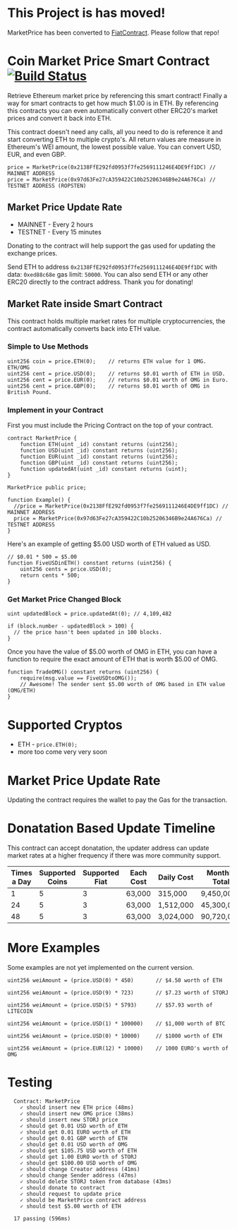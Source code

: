 # This Project is has moved!
MarketPrice has been converted to [FiatContract](https://github.com/hunterlong/fiatcontract). Please follow that repo!


# Coin Market Price Smart Contract [![Build Status](https://travis-ci.org/hunterlong/marketprice.svg?branch=master)](https://travis-ci.org/hunterlong/marketprice)

Retrieve Ethereum market price by referencing this smart contract! 
Finally a way for smart contracts to get how much $1.00 is in ETH. 
By referencing this contracts you can even automatically convert 
other ERC20's market prices and convert it back into ETH.

This contract doesn't need any calls, all you need to do is reference it and start converting ETH to multiple crypto's. 
All return values are measure in Ethereum's WEI amount, the lowest possible value. You can convert USD, EUR, and even GBP.

```
price = MarketPrice(0x2138FfE292fd0953f7fe2569111246E4DE9ff1DC) // MAINNET ADDRESS
price = MarketPrice(0x97d63Fe27cA359422C10b25206346B9e24A676Ca) // TESTNET ADDRESS (ROPSTEN)
```

## Market Price Update Rate
- MAINNET - Every 2 hours
- TESTNET - Every 15 minutes

Donating to the contract will help support the gas used for updating the exchange prices.

Send ETH to address `0x2138FfE292fd0953f7fe2569111246E4DE9ff1DC` with data: `0xed88c68e` gas limit: `50000`. You can also send ETH or any other ERC20 directly to the contract address. Thank you for donating!

## Market Rate inside Smart Contract
This contract holds multiple market rates for multiple cryptocurrencies, the contract automatically converts back into ETH value.

### Simple to Use Methods
```
uint256 coin = price.ETH(0);    // returns ETH value for 1 OMG. ETH/OMG
uint256 cent = price.USD(0);    // returns $0.01 worth of ETH in USD.
uint256 cent = price.EUR(0);    // returns $0.01 worth of OMG in Euro.
uint256 cent = price.GBP(0);    // returns $0.01 worth of OMG in British Pound.
```

### Implement in your Contract
First you must include the Pricing Contract on the top of your contract.
```
contract MarketPrice {
    function ETH(uint _id) constant returns (uint256);
    function USD(uint _id) constant returns (uint256);
    function EUR(uint _id) constant returns (uint256);
    function GBP(uint _id) constant returns (uint256);
    function updatedAt(uint _id) constant returns (uint);
}

MarketPrice public price;

function Example() {
  //price = MarketPrice(0x2138FfE292fd0953f7fe2569111246E4DE9ff1DC) // MAINNET ADDRESS
  price = MarketPrice(0x97d63Fe27cA359422C10b25206346B9e24A676Ca) // TESTNET ADDRESS
}

```
Here's an example of getting $5.00 USD worth of ETH valued as USD. 

```
// $0.01 * 500 = $5.00
function FiveUSDinETH() constant returns (uint256) {
    uint256 cents = price.USD(0);
    return cents * 500;
}
```

### Get Market Price Changed Block
```
uint updatedBlock = price.updatedAt(0); // 4,109,482

if (block.number - updatedBlock > 100) {
  // the price hasn't been updated in 100 blocks.
}
```

Once you have the value of $5.00 worth of OMG in ETH, you can have a function to 
require the exact amount of ETH that is worth $5.00 of OMG. 
```
function TradeOMG() constant returns (uint256) {
    require(msg.value == FiveUSDtoOMG());
    // Awesome! The sender sent $5.00 worth of OMG based in ETH value (OMG/ETH)
}
```

# Supported Cryptos

- ETH - `price.ETH(0);`
- more too come very very soon

# Market Price Update Rate
Updating the contract requires the wallet to pay the Gas for the transaction.

# Donatation Based Update Timeline
This contract can accept donatation, the updater address can update market 
rates at a higher frequency if there was more community support.

Times a Day | Supported Coins | Supported Fiat | Each Cost | Daily Cost | Monthly Total
----------- | --------------- | -------------- | --------- | ---------- | --------------
1           |       5         |        3       | 63,000    |   315,000  |   9,450,000
24          |       5         |        3       | 63,000    | 1,512,000  |  45,300,000
48          |       5         |        3       | 63,000    | 3,024,000  |  90,720,000

# More Examples
Some examples are not yet implemented on the current version.
```
uint256 weiAmount = (price.USD(0) * 450)       // $4.50 worth of ETH

uint256 weiAmount = (price.USD(9) * 723)       // $7.23 worth of STORJ

uint256 weiAmount = (price.USD(5) * 5793)      // $57.93 worth of LITECOIN

uint256 weiAmount = (price.USD(1) * 100000)    // $1,000 worth of BTC

uint256 weiAmount = (price.USD(0) * 10000)     // $1000 worth of ETH

uint256 weiAmount = (price.EUR(12) * 10000)    // 1000 EURO's worth of OMG
```

# Testing
```
  Contract: MarketPrice
    ✓ should insert new ETH price (48ms)
    ✓ should insert new OMG price (38ms)
    ✓ should insert new STORJ price
    ✓ should get 0.01 USD worth of ETH
    ✓ should get 0.01 EURO worth of ETH
    ✓ should get 0.01 GBP worth of ETH
    ✓ should get 0.01 USD worth of OMG
    ✓ should get $105.75 USD worth of ETH
    ✓ should get 1.00 EURO worth of STORJ
    ✓ should get $100.00 USD worth of OMG
    ✓ should change Creator address (41ms)
    ✓ should change Sender address (47ms)
    ✓ should delete STORJ token from database (43ms)
    ✓ should donate to contract
    ✓ should request to update price
    ✓ should be MarketPrice contract address
    ✓ should test $5.00 worth of ETH

  17 passing (596ms)
  ```

